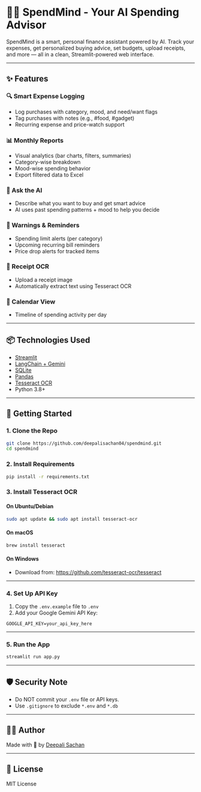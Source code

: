 
# 🧠💸 SpendMind - Your AI Spending Advisor

SpendMind is a smart, personal finance assistant powered by AI. Track your expenses, get personalized buying advice, set budgets, upload receipts, and more — all in a clean, Streamlit-powered web interface.

---

## ✨ Features

### 🔍 Smart Expense Logging
- Log purchases with category, mood, and need/want flags
- Tag purchases with notes (e.g., #food, #gadget)
- Recurring expense and price-watch support

### 📊 Monthly Reports
- Visual analytics (bar charts, filters, summaries)
- Category-wise breakdown
- Mood-wise spending behavior
- Export filtered data to Excel

### 🧠 Ask the AI
- Describe what you want to buy and get smart advice
- AI uses past spending patterns + mood to help you decide

### 🔔 Warnings & Reminders
- Spending limit alerts (per category)
- Upcoming recurring bill reminders
- Price drop alerts for tracked items

### 🧾 Receipt OCR
- Upload a receipt image
- Automatically extract text using Tesseract OCR

### 📅 Calendar View
- Timeline of spending activity per day

---

## 📦 Technologies Used

- [Streamlit](https://streamlit.io/)
- [LangChain + Gemini](https://ai.google.dev/)
- [SQLite](https://www.sqlite.org/)
- [Pandas](https://pandas.pydata.org/)
- [Tesseract OCR](https://github.com/tesseract-ocr/tesseract)
- Python 3.8+

---

## 🚀 Getting Started

### 1. Clone the Repo

```bash
git clone https://github.com/deepalisachan04/spendmind.git
cd spendmind
```

### 2. Install Requirements

```bash
pip install -r requirements.txt
```

### 3. Install Tesseract OCR

#### On Ubuntu/Debian
```bash
sudo apt update && sudo apt install tesseract-ocr
```

#### On macOS
```bash
brew install tesseract
```

#### On Windows
- Download from: https://github.com/tesseract-ocr/tesseract

---

### 4. Set Up API Key

1. Copy the `.env.example` file to `.env`
2. Add your Google Gemini API Key:

```
GOOGLE_API_KEY=your_api_key_here
```

---

### 5. Run the App

```bash
streamlit run app.py
```

---


## 🛡 Security Note

- Do NOT commit your `.env` file or API keys.
- Use `.gitignore` to exclude `*.env` and `*.db`

---

## 🙋‍♀️ Author

Made with 💙 by [Deepali Sachan](https://github.com/deepalisachan04)

---

## 📃 License

MIT License
